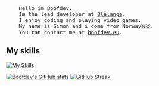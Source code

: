 <pre>
    Hello im Boofdev.
    Im the lead developer at <a href="https://blalange.org">Blålange</a>.
    I enjoy coding and playing video games.
    My name is Simon and i come from Norway🇳🇴.
    You can contact me at <a href="https://boofdev.eu">boofdev.eu</a>.
</pre>
## My skills
[![My Skills](https://skillicons.dev/icons?i=js,html,css,go,tailwind,svelte,linux)](https://skillicons.dev)

[![Boofdev's GitHub stats](https://github-readme-stats.vercel.app/api?username=hexahigh&bg_color=1e1e2e&text_color=cdd6f4&icon_color=cba6f7&title_color=94e2d5)](https://github.com/anuraghazra/github-readme-stats)
[![GitHub Streak](https://streak-stats.demolab.com?user=hexahigh&theme=catppuccin-mocha)](https://git.io/streak-stats)
